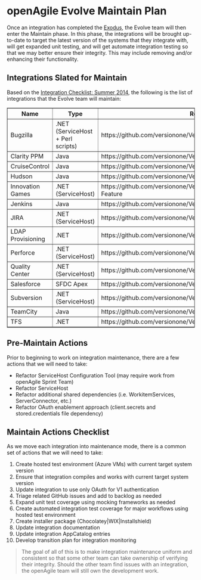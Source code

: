 # openAgile Evolve Maintain Plan

Once an integration has completed the [Exodus](https://github.com/versionone/openAgile/blob/master/Evolve/Exodus.md), the Evolve team will then enter the Maintain phase. In this phase, the integrations will be brought up-to-date to target the latest version of the systems that they integrate with, will get expanded unit testing, and will get automate integration testing so that we may better ensure their integrity. This may include removing and/or enhancing their functionality.

## Integrations Slated for Maintain

Based on the [Integration Checklist: Summer 2014](http://confluence/display/V1Integrations/Integration+Checklist+2014+%283%29+Summer), the following is the list of integrations that the Evolve team will maintain:

<table border="1" width="100%">
	<tr>
		<th>Name</th>
		<th>Type</th>
		<th>Repo</th>
	</tr>
	<tr>
		<td>Bugzilla</td>
		<td>.NET (ServiceHost + Perl scripts)</td>
		<td>https://github.com/versionone/VersionOne.Integration.Bugzilla</td>
	</tr>
	<tr>
		<td>Clarity PPM</td>
		<td>Java</td>
		<td>https://github.com/versionone/VersionOne.Integration.ClarityPPM</td>
	</tr>
	<tr>
		<td>CruiseControl</td>
		<td>Java</td>
		<td>https://github.com/versionone/VersionOne.Integration.CruiseControl</td>
	</tr>
	<tr>
		<td>Hudson</td>
		<td>Java</td>
		<td>https://github.com/versionone/VersionOne.Integration.Hudson</td>
	</tr>
	<tr>
		<td>Innovation Games</td>
		<td>.NET (ServiceHost)</td>
		<td>https://github.com/versionone/VersionOne.Integration.Buy-A-Feature</td>
	</tr>
	<tr>
		<td>Jenkins</td>
		<td>Java</td>
		<td>https://github.com/versionone/VersionOne.Integration.Jenkins</td>
	</tr>
	<tr>
		<td>JIRA</td>
		<td>.NET (ServiceHost)</td>
		<td>https://github.com/versionone/VersionOne.Integration.JIRA</td>
	</tr>
	<tr>
		<td>LDAP Provisioning</td>
		<td>.NET</td>
		<td>https://github.com/versionone/VersionOne.Provisioning.LDAP</td>
	</tr>
	<tr>
		<td>Perforce</td>
		<td>.NET (ServiceHost)</td>
		<td>https://github.com/versionone/VersionOne.Integration.Perforce</td>
	</tr>
	<tr>
		<td>Quality Center</td>
		<td>.NET (ServiceHost)</td>
		<td>https://github.com/versionone/VersionOne.Integration.QualityCenter</td>
	</tr>
	<tr>
		<td>Salesforce</td>
		<td>SFDC Apex</td>
		<td>https://github.com/versionone/VersionOne.Integration.Salesforce</td>
	</tr>
	<tr>
		<td>Subversion</td>
		<td>.NET (ServiceHost)</td>
		<td>https://github.com/versionone/VersionOne.Integration.Subversion</td>
	</tr>
	<tr>
		<td>TeamCity</td>
		<td>Java</td>
		<td>https://github.com/versionone/VersionOne.Integration.TeamCity</td>
	</tr>
	<tr>
		<td>TFS</td>
		<td>.NET</td>
		<td>https://github.com/versionone/VersionOne.Integration.VSTFS</td>
	</tr>
</table>

## Pre-Maintain Actions

Prior to beginning to work on integration maintenance, there are a few actions that we will need to take:

* Refactor ServiceHost Configuration Tool (may require work from openAgile Sprint Team)
* Refactor ServiceHost
* Refactor additional shared dependencies (i.e. WorkitemServices, ServerConnector, etc.)
* Refactor OAuth enablement approach (client.secrets and stored.credentials file dependency)

## Maintain Actions Checklist

As we move each integration into maintenance mode, there is a common set of actions that we will need to take:

1. Create hosted test environment (Azure VMs) with current target system version
2. Ensure that integration compiles and works with current target system version
3. Update integration to use only OAuth for V1 authentication
4. Triage related GitHub issues and add to backlog as needed
5. Expand unit test coverage using mocking frameworks as needed
6. Create automated integration test coverage for major workflows using hosted test environment
7. Create installer package (Chocolatey|WIX|Installshield)
8. Update integration documentation
9. Update integration AppCatalog entries
10. Develop transition plan for integration monitoring

> The goal of all of this is to make integration maintenance uniform and consistent so that some other team can take ownership of verifying their integrity. Should the other team find issues with an integration, the openAgile team will still own the development work.